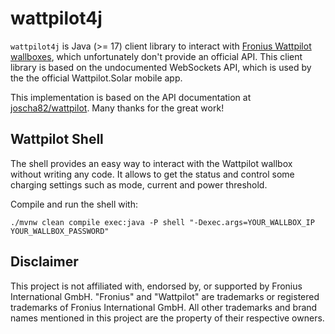 # wattpilot4j

`wattpilot4j` is Java (>= 17) client library to interact with [Fronius Wattpilot wallboxes](https://www.fronius.com/en-gb/uk/solar-energy/home-owners/products-and-solutions/e-mobility/wattpilot-electric-car-charger-for-homes), which unfortunately don't provide an official API.
This client library is based on the undocumented WebSockets API, which is used by the the official Wattpilot.Solar mobile app.

This implementation is based on the API documentation at [joscha82/wattpilot](https://github.com/joscha82/wattpilot).
Many thanks for the great work!

## Wattpilot Shell

The shell provides an easy way to interact with the Wattpilot wallbox without writing any code.
It allows to get the status and control some charging settings such as mode, current and power threshold.

Compile and run the shell with:

```shell
./mvnw clean compile exec:java -P shell "-Dexec.args=YOUR_WALLBOX_IP YOUR_WALLBOX_PASSWORD"
```

## Disclaimer
This project is not affiliated with, endorsed by, or supported by Fronius International GmbH.
"Fronius" and "Wattpilot" are trademarks or registered trademarks of Fronius International GmbH.
All other trademarks and brand names mentioned in this project are the property of their respective owners.
